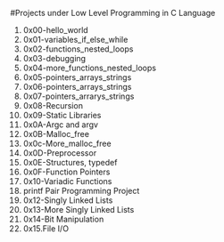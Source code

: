 #Projects under Low Level Programming in C Language
1. 0x00\-hello\_world 
2. 0x01\-variables\_if\_else\_while
3. 0x02\-functions\_nested\_loops
4. 0x03\-debugging
5. 0x04\-more\_functions\_nested\_loops
6. 0x05\-pointers\_arrays\_strings
7. 0x06\-pointers\_arrays\_strings
8. 0x07\-pointers\_arrarys\_strings
9. 0x08\-Recursion
10. 0x09\-Static Libraries
11. 0x0A\-Argc and argv
12. 0x0B\-Malloc_free
13. 0x0c\-More\_malloc\_free
14. 0x0D\-Preprocessor
15. 0x0E\-Structures, typedef
16. 0x0F\-Function Pointers
17. 0x10\-Variadic Functions
18. printf Pair Programming Project
19. 0x12\-Singly Linked Lists
20. 0x13\-More Singly Linked Lists
21. 0x14\-Bit Manipulation
22. 0x15\.File I/O
